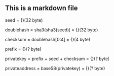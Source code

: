 ## This is a markdown file
seed = {}(32 byte)

doublehash = sha3(sha3(seed)) = {}(32 byte)

checksum = doublehash[0:4] = {}(4 byte)

prefix = {}(? byte)

privatekey = prefix + seed + checksum = {}(? byte)

privateaddress = base58(privatekey) = {}(? byte)
